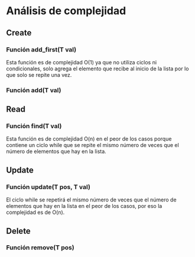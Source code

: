 # Análisis de complejidad
## Create
### Función add_first(T val)
Esta función es de complejidad O(1) ya que no utiliza ciclos ni condicionales, solo agrega el elemento que recibe al inicio de la lista por lo que solo se repite una vez.
### Función add(T val)
## Read
### Función find(T val)
Esta función es de complejidad O(n) en el peor de los casos porque contiene un ciclo while que se repite el mismo número de veces que el número de elementos que hay en la lista.
## Update
### Función update(T pos, T val)
El ciclo while se repetirá el mismo número de veces que el número de elementos que hay en la lista en el peor de los casos, por eso la complejidad es de O(n).
## Delete
### Función remove(T pos)
